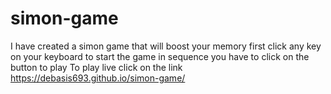 # simon-game
I have created a simon game that will boost your memory
first click any key on your keyboard to start the game
in sequence you have to click on the button to play
To play live click on the link https://debasis693.github.io/simon-game/
